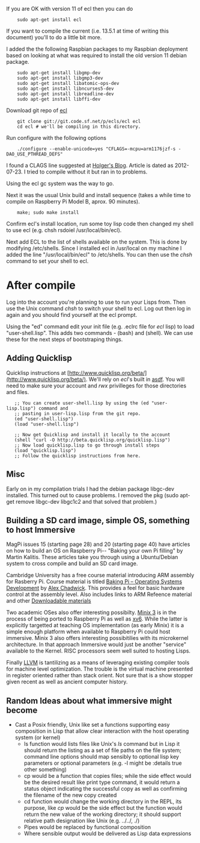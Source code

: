 If you are OK with version 11 of ecl then you can do

```shell
    sudo apt-get install ecl
```

If you want to compile the current (i.e. 13.5.1 at time of writing this document) you'll
to do a little bit more.

I added the the following Raspbian packages to my Raspbian deployment based on looking at what
was required to install the old version 11 debian package.

```shell
    sudo apt-get install libgmp-dev
    sudo apt-get install libgmp3-dev
    sudo apt-get install libatomic-ops-dev
    sudo apt-get install libncurses5-dev
    sudo apt-get install libreadline-dev
    sudo apt-get install libffi-dev
```


Download git repo of [ecl](http://ecls.sourceforge.net/download.html)

```shell
    git clone git://git.code.sf.net/p/ecls/ecl ecl
    cd ecl # we'll be compiling in this directory.
```


Run configure with the following options

```shell
    ./configure --enable-unicode=yes "CFLAGS=-mcpu=arm1176jzf-s -DAO_USE_PTHREAD_DEFS"
```

I found a CLAGS line suggested at [Holger's Blog](http://blog.hdurer.net/posts/2012/07/23_building-my-own-ecl-for-and-on-the-raspberry-pi.html). Article is dated as 2012-07-23. I tried to compile without it but ran in to problems.


Using the ecl gc system was the way to go.

Next it was the usual Unix build and install sequence (takes a while time to compile on Raspberry Pi Model B,
aprox. 90 minutes).


```shell
    make; sudo make install
```

Confirm ecl's install location, run some toy lisp code then changed my shell to use ecl (e.g. 
chsh rsdoiel /usr/local/bin/ecl).

Next add ECL to the list of shells available on the system. This is done by modifying
/etc/shells. Since I installed ecl in /usr/local on my machine I added the line "/usr/local/bin/ecl" to
/etc/shells. You can then use the _chsh_ command to set your shell to ecl.
 

# After compile

Log into the account you're planning to use to run your Lisps from.  Then use the Unix command _chsh_
to switch your shell to ecl. Log out then log in again and you should find yourself at the ecl prompt.

Using the "ed" command edit your init file (e.g. .eclrc file for _ecl_ lisp) to load "user-shell.lisp".
This adds two commands - (bash) and (shell).  We can use these for the next steps of bootstraping things.

## Adding Quicklisp

Quicklisp instructions at [http://www.quicklisp.org/beta/](http://www.quicklisp.org/beta/).
We'll rely on _ecl_'s built in [asdf](http://common-lisp.net/project/asdf/#downloads). You will
need to make sure your account and _rwx_ privilleges for those directories and files.

```shell
   ;; You can create user-shell.lisp by using the (ed "user-lisp.lisp") command and
   ;; pasting in user-lisp.lisp from the git repo.
   (ed "user-shell.lisp")
   (load "user-shell.lisp")
   
   ;; Now get Quicklisp and install it locally to the account
   (shell "curl -O http://beta.quicklisp.org/quicklisp.lisp")
   ;; Now load quicklisp.lisp to go through install steps
   (load "quicklisp.lisp")
   ;; Follow the quicklisp instructions from here.
```



## Misc 

Early on in my compilation trials I had the debian package libgc-dev installed. This turned out to cause problems.
I removed the pkg (sudo apt-get remove libgc-dev libgc1c2 and that solved that problem.)


## Building a SD card image, simple OS, something to host Immersive

MagPi issues 15 (starting page 28) and 20 (starting page 40) have articles on how to build an OS on Raspberry Pi-- "Baking your own Pi filling" by Martin Kalitis.  These articles take you through using a Ubuntu/Debian system to cross compile and build an SD card image.

Cambridge University has a free course material introducing ARM assembly for Rasberry Pi.  Course material is titled [Baking Pi – Operating Systems Development](https://www.cl.cam.ac.uk/projects/raspberrypi/tutorials/os/) by [Alex Chadwick](mailto:awc32@cam.ac.uk).  This provides a feel for basic hardware control at the assembly level. Also
includes links to ARM Refeence material and other [Downloadable materials](http://www.cl.cam.ac.uk/projects/raspberrypi/tutorials/os/downloads.html)


Two academic OSes also offer interesting possibilty. [Minix 3](http://minix3.org) is in the process of being ported to Raspberry Pi as well as [xv6](http://pdos.csail.mit.edu/6.828/2012/xv6.html). While the latter is explicitly
targetted at teaching OS implementation (as early Minix) it is a simple enough platform when available to 
Raspberry Pi could host immersive.  Minix 3 also offers interesting possibitilies with its microkernel architecture. In that approach Immersive would just be another "service" available to the Kernel. RISC processors seem well suited
to hosting Lisps.

Finally [LLVM](http://llvm.org) is tantilizing as a means of leveraging existing compiler tools for machine level optimization. The trouble is the virtual machine presented in register oriented rather than stack orient. Not sure that is a show
stopper given recent as well as ancient computer history.





## Random Ideas about what immersive might become

+ Cast a Posix friendly, Unix like set a functions supporting easy composition in Lisp that allow clear interaction with the host operating system (or kernel)
    - ls function would lists files like Unix's *ls* command but in Lisp it should return the listing as a set of file paths on the file system; command line options should map sensibly to optional lisp key parameters or optional parameters (e.g. -l might be :details true other something)
    - cp would be a function that copies files; while the side effect would be the desired result like print type command, it would return a status object indicating the successful copy as well as confirming the filename of the new copy created
    - cd function would change the working directory in the REPL, its purpose, like _cp_ would be the side effect but the function would return the new value of the working directory; it should support relative path designation like Unix (e.g. ../../, ./)
    - Pipes would be replaced by functional composition
    - Where sensible output would be delivered as Lisp data expressions
    






